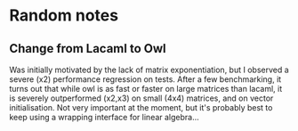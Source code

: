 # Random notes

## Change from Lacaml to Owl

Was initially motivated by the lack of matrix exponentiation, but I
observed a severe (x2) performance regression on tests. After a few
benchmarking, it turns out that while owl is as fast or faster on
large matrices than lacaml, it is severely outperformed (x2,x3) on
small (4x4) matrices, and on vector initialisation. Not very important
at the moment, but it's probably best to keep using a wrapping
interface for linear algebra...
